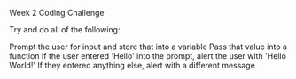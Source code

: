 Week 2 Coding Challenge

Try and do all of the following:

Prompt the user for input and store that into a variable
Pass that value into a function
If the user entered 'Hello' into the prompt, alert the user with 'Hello World!'
If they entered anything else, alert with a different message